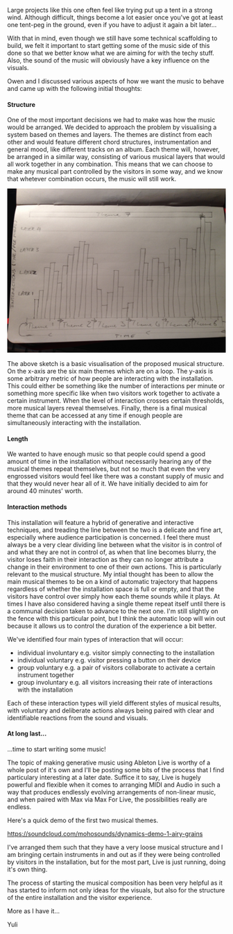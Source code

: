 Large projects like this one often feel like trying put up a tent in a strong wind. Although difficult, things become a lot easier once you've got at least one tent-peg in the ground, even if you have to adjust it again a bit later...  

With that in mind, even though we still have some technical scaffolding to build, we felt it important to start getting some of the music side of this done so that we better know what we are aiming for with the techy stuff. Also, the sound of the music will obviously have a key influence on the visuals.  

Owen and I discussed various aspects of how we want the music to behave and came up with the following initial thoughts:

#### Structure
One of the most important decisions we had to make was how the music would be arranged. We decided to approach the problem by visualising a system based on themes and layers. The themes are distinct from each other and would feature different chord structures, instrumentation and general mood, like different tracks on an album. Each theme will, however, be arranged in a similar way, consisting of various musical layers that would all work together in any combination. This means that we can choose to make any musical part controlled by the visitors in some way, and we know that whetever combination occurs, the music will still work.  

![Music structure 1](project_images/music-structure-1.jpg?raw=true "Music structure diagram")

The above sketch is a basic visualisation of the proposed musical structure. On the x-axis are the six main themes which are on a loop. The y-axis is some arbitrary metric of how people are interacting with the installation. This could either be something like the number of interactions per minute or something more specific like when two visitors work together to activate a certain instrument. When the level of interaction crosses certain thresholds, more musical layers reveal themselves. Finally, there is a final musical theme that can be accessed at any time if enough people are simultaneously interacting with the installation.  

#### Length
We wanted to have enough music so that people could spend a good amount of time in the installation without necessarily hearing any of the musical themes repeat themselves, but not so much that even the very engrossed visitors would feel like there was a constant supply of music and that they would never hear all of it. We have initially decided to aim for around 40 minutes' worth.

#### Interaction methods
This installation will feature a hybrid of generative and interactive techniques, and treading the line between the two is a delicate and fine art, especially where audience participation is concerned. I feel there must always be a very clear dividing line between what the visitor is in control of and what they are not in control of, as when that line becomes blurry, the visitor loses faith in their interaction as they can no longer attribute a change in their environment to one of their own actions. This is particularly relevant to the musical structure. My intial thought has been to allow the main musical themes to be on a kind of automatic trajectory that happens regardless of whether the installation space is full or empty, and that the visitors have control over simply how each theme sounds while it plays. At times I have also considered having a single theme repeat itself until there is a communal decision taken to advance to the next one. I'm still slightly on the fence with this particular point, but I think the automatic loop will win out because it allows us to control the duration of the experience a bit better.  

We've identified four main types of interaction that will occur:
- individual involuntary e.g. visitor simply connecting to the installation
- individual voluntary e.g. visitor pressing a button on their device
- group voluntary e.g. a pair of visitors collaborate to activate a certain instrument together
- group involuntary e.g. all visitors increasing their rate of interactions with the installation  

Each of these interaction types will yield different styles of musical results, with voluntary and deliberate actions always being paired with clear and identifiable reactions from the sound and visuals.

#### At long last...
...time to start writing some music!

The topic of making generative music using Ableton Live is worthy of a whole post of it's own and I'll be posting some bits of the process that I find particulary interesting at a later date. Suffice it to say, Live is hugely powerful and flexible when it comes to arranging MIDI and Audio in such a way that produces endlessly evolving arrangements of non-linear music, and when paired with Max via Max For Live, the possibilities really are endless.  

Here's a quick demo of the first two musical themes.  

https://soundcloud.com/mohosounds/dynamics-demo-1-airy-grains  

I've arranged them such that they have a very loose musical structure and I am bringing certain instruments in and out as if they were being controlled by visitors in the installation, but for the most part, Live is just running, doing it's own thing.  

The process of starting the musical composition has been very helpful as it has started to inform not only ideas for the visuals, but also for the structure of the entire installation and the visitor experience.  

More as I have it...  

Yuli